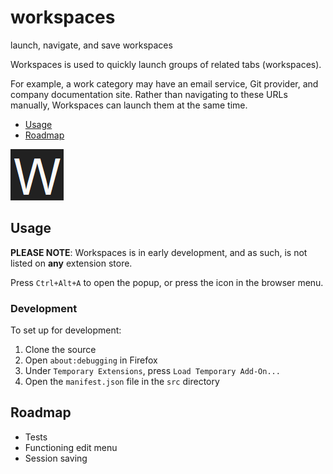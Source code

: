# workspaces

launch, navigate, and save workspaces

Workspaces is used to quickly launch groups of related tabs (workspaces).

For example, a work category may have an email service, Git provider, and company documentation site. Rather than navigating to these URLs manually, Workspaces can launch them at the same time.

+ [Usage](#usage)
+ [Roadmap](#roadmap)

![workspaces' icon](./src/icon.png)

## Usage

**PLEASE NOTE**: Workspaces is in early development, and as such, is not listed on **any** extension store.

Press `Ctrl+Alt+A` to open the popup, or press the icon in the browser menu.

### Development

To set up for development:

1. Clone the source
2. Open `about:debugging` in Firefox
3. Under `Temporary Extensions`, press `Load Temporary Add-On...`
4. Open the `manifest.json` file in the `src` directory

## Roadmap

+ Tests
+ Functioning edit menu
+ Session saving
